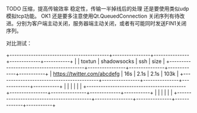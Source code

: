 
TODO 压缩，提高传输效率
稳定性，传输一半掉线后的处理
还是要使用类似udp模拟tcp功能。 OK1
还是要多注意使用Qt.QueuedConnection
关闭序列有待改进。分别为客户端主动关闭，服务器端主动关闭，或者有可能同时发送FIN1关闭序列。


对比测试：


 +------------------------------------------+----------------+---------------+-------------+-----------+
 |                                          |    toxtun      | shadowsocks   |    ssh      |   size    |
 +------------------------------------------+----------------+---------------+-------------+-----------+
 | https://twitter.com/abcdefg              |     16s        |     2.1s      |    2.1s     |   103k    |
 +------------------------------------------+----------------+---------------+-------------+-----------+
 |                                          |                |               |             |           |
 +------------------------------------------+----------------+---------------+-------------+-----------+
 |                                          |                |               |             |           |
 +------------------------------------------+----------------+---------------+-------------+-----------+
